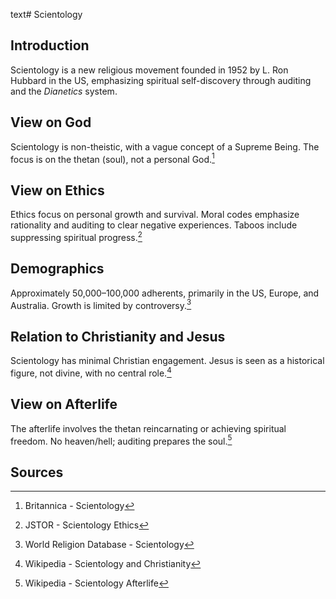 text# Scientology
## Introduction
Scientology is a new religious movement founded in 1952 by L. Ron Hubbard in the US, emphasizing spiritual self-discovery through auditing and the *Dianetics* system.
## View on God
Scientology is non-theistic, with a vague concept of a Supreme Being. The focus is on the thetan (soul), not a personal God.[^11]
## View on Ethics
Ethics focus on personal growth and survival. Moral codes emphasize rationality and auditing to clear negative experiences. Taboos include suppressing spiritual progress.[^12]
## Demographics
Approximately 50,000–100,000 adherents, primarily in the US, Europe, and Australia. Growth is limited by controversy.[^13]
## Relation to Christianity and Jesus
Scientology has minimal Christian engagement. Jesus is seen as a historical figure, not divine, with no central role.[^14]
## View on Afterlife
The afterlife involves the thetan reincarnating or achieving spiritual freedom. No heaven/hell; auditing prepares the soul.[^15]
## Sources
[^11]: Britannica - Scientology[](https://www.britannica.com/topic/Scientology)
[^12]: JSTOR - Scientology Ethics[](https://www.jstor.org/stable/3260759)
[^13]: World Religion Database - Scientology[](https://www.worldreligiondatabase.org)
[^14]: Wikipedia - Scientology and Christianity[](https://en.wikipedia.org/wiki/Scientology#Christianity)
[^15]: Wikipedia - Scientology Afterlife[](https://en.wikipedia.org/wiki/Scientology#Afterlife)
